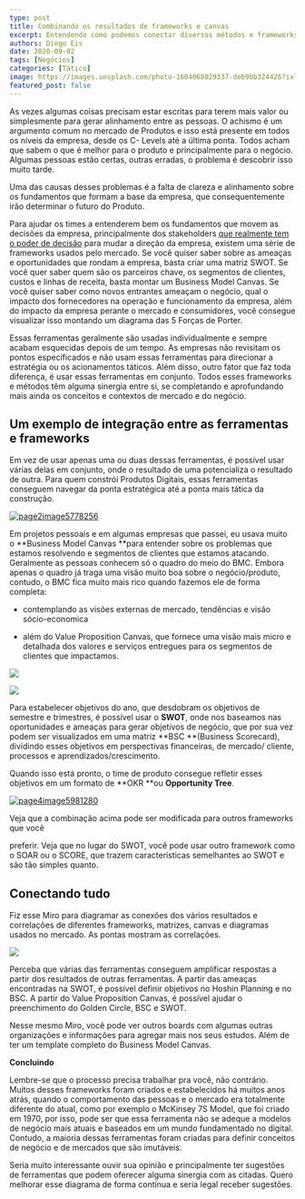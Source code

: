 ```yaml
---
type: post
title: Combinando os resultados de frameworks e canvas
excerpt: Entendendo como podemos conectar diversos métodos e frameworks de negócio
authors: Diego Eis
date: 2020-09-02
tags: [Negócios]
categories: [Tático]
image: https://images.unsplash.com/photo-1604068029337-deb9bb324426?ixlib=rb-1.2.1&ixid=eyJhcHBfaWQiOjEyMDd9&auto=format&fit=crop&w=2144&q=80
featured_post: false
---
```


As vezes algumas coisas precisam estar escritas para terem mais valor ou
simplesmente para gerar alinhamento entre as pessoas. O achismo é um
argumento comum no mercado de Produtos e isso está presente em todos os
níveis da empresa, desde os C- Levels até a última ponta. Todos acham
que sabem o que é melhor para o produto e principalmente para o negócio.
Algumas pessoas estão certas, outras erradas, o problema é descobrir
isso muito tarde.

Uma das causas desses problemas é a falta de clareza e alinhamento sobre
os fundamentos que formam a base da empresa, que consequentemente irão
determinar o futuro do Produto.

Para ajudar os times a entenderem bem os fundamentos que movem as
decisões da empresa, principalmente dos stakeholders [que realmente tem
o poder de decisão](https://diegoeis.com/pm-nao-decide-negocio/) para
mudar a direção da empresa, existem uma série de frameworks usados pelo
mercado. Se você quiser saber sobre as ameaças e oportunidades que
rondam a empresa, basta criar uma matriz SWOT. Se você quer saber quem
são os parceiros chave, os segmentos de clientes, custos e linhas de
receita, basta montar um Business Model Canvas. Se você quiser saber
como novos entrantes ameaçam o negócio, qual o impacto dos fornecedores
na operação e funcionamento da empresa, além do impacto da empresa
perante o mercado e consumidores, você consegue visualizar isso montando
um diagrama das 5 Forças de Porter.

Essas ferramentas geralmente são usadas individualmente e sempre acabam
esquecidas depois de um tempo. As empresas não revisitam os pontos
especificados e não usam essas ferramentas para direcionar a estratégia
ou os acionamentos táticos. Além disso, outro fator que faz toda
diferença, é usar essas ferramentas em conjunto. Todos esses frameworks
e métodos têm alguma sinergia entre si, se completando e aprofundando
mais ainda os conceitos e contextos de mercado e do negócio.

**Um exemplo de integração entre as ferramentas e frameworks**
--------------------------------------------------------------

Em vez de usar apenas uma ou duas dessas ferramentas, é possível usar
várias delas em conjunto, onde o resultado de uma potencializa o
resultado de outra. Para quem constrói Produtos Digitais, essas
ferramentas conseguem navegar da ponta estratégica até a ponta mais
tática da construção.

[![page2image5778256](https://bucketeer-e05bbc84-baa3-437e-9518-adb32be77984.s3.amazonaws.com/public/images/ed3101b8-f86b-4689-8f41-ab6d3584ceca_453x651.png)](https://cdn.substack.com/image/fetch/f_auto,q_auto:good,fl_progressive:steep/https%3A%2F%2Fbucketeer-e05bbc84-baa3-437e-9518-adb32be77984.s3.amazonaws.com%2Fpublic%2Fimages%2Fed3101b8-f86b-4689-8f41-ab6d3584ceca_453x651.png)

Em projetos pessoais e em algumas empresas que passei, eu usava muito
o **Business Model Canvas **para entender sobre os problemas que estamos
resolvendo e segmentos de clientes que estamos atacando. Geralmente as
pessoas conhecem só o quadro do meio do BMC. Embora apenas o quadro já
traga uma visão muito boa sobre o negócio/produto, contudo, o BMC fica
muito mais rico quando fazemos ele de forma completa:

-   contemplando as visões externas de mercado, tendências e visão
    sócio-economica

-   além do Value Proposition Canvas, que fornece uma visão mais micro e
    detalhada dos valores e serviços entregues para os segmentos de
    clientes que impactamos.

[![](https://bucketeer-e05bbc84-baa3-437e-9518-adb32be77984.s3.amazonaws.com/public/images/fa316b03-7b36-4929-8803-4bb959d22ed8_575x481.png)](https://cdn.substack.com/image/fetch/f_auto,q_auto:good,fl_progressive:steep/https%3A%2F%2Fbucketeer-e05bbc84-baa3-437e-9518-adb32be77984.s3.amazonaws.com%2Fpublic%2Fimages%2Ffa316b03-7b36-4929-8803-4bb959d22ed8_575x481.png)

[![](https://bucketeer-e05bbc84-baa3-437e-9518-adb32be77984.s3.amazonaws.com/public/images/68dcb924-7cea-4336-a36b-ebe16d525df5_752x466.png)](https://cdn.substack.com/image/fetch/f_auto,q_auto:good,fl_progressive:steep/https%3A%2F%2Fbucketeer-e05bbc84-baa3-437e-9518-adb32be77984.s3.amazonaws.com%2Fpublic%2Fimages%2F68dcb924-7cea-4336-a36b-ebe16d525df5_752x466.png)

Para estabelecer objetivos do ano, que desdobram os objetivos de
semestre e trimestres, é possível usar o **SWOT**, onde nos baseamos nas
oportunidades e ameaças para gerar objetivos de negócio, que por sua vez
podem ser visualizados em uma matriz **BSC **(Business Scorecard),
dividindo esses objetivos em perspectivas financeiras, de mercado/
cliente, processos e aprendizados/crescimento.

Quando isso está pronto, o time de produto consegue refletir esses
objetivos em um formato de **OKR **ou **Opportunity Tree**.

[![page4image5981280](https://bucketeer-e05bbc84-baa3-437e-9518-adb32be77984.s3.amazonaws.com/public/images/06146222-c345-43a7-b221-fcc7751ed004_453x692.png)](https://cdn.substack.com/image/fetch/f_auto,q_auto:good,fl_progressive:steep/https%3A%2F%2Fbucketeer-e05bbc84-baa3-437e-9518-adb32be77984.s3.amazonaws.com%2Fpublic%2Fimages%2F06146222-c345-43a7-b221-fcc7751ed004_453x692.png)

Veja que a combinação acima pode ser modificada para outros frameworks
que você

preferir. Veja que no lugar do SWOT, você pode usar outro framework como
o SOAR ou o SCORE, que trazem características semelhantes ao SWOT e são
tão simples quanto.

**Conectando tudo**
-------------------

Fiz esse Miro para diagramar as conexões dos vários resultados e
correlações de diferentes frameworks, matrizes, canvas e diagramas
usados no mercado. As pontas mostram as correlações.

[![](https://bucketeer-e05bbc84-baa3-437e-9518-adb32be77984.s3.amazonaws.com/public/images/56f2cdf4-c9c9-45c6-93c3-ff7dfa083b7a_1261x1066.jpeg)](https://cdn.substack.com/image/fetch/f_auto,q_auto:good,fl_progressive:steep/https%3A%2F%2Fbucketeer-e05bbc84-baa3-437e-9518-adb32be77984.s3.amazonaws.com%2Fpublic%2Fimages%2F56f2cdf4-c9c9-45c6-93c3-ff7dfa083b7a_1261x1066.jpeg)

Perceba que várias das ferramentas conseguem amplificar respostas a
partir dos resultados de outras ferramentas. A partir das ameaças
encontradas na SWOT, é possível definir objetivos no Hoshin Planning e
no BSC. A partir do Value Proposition Canvas, é possível ajudar o
preenchimento do Golden Circle, BSC e SWOT.

Nesse mesmo Miro, você pode ver outros boards com algumas outras
organizações e informações para agregar mais nos seus estudos. Além de
ter um template completo do Business Model Canvas.

**Concluindo**

Lembre-se que o processo precisa trabalhar pra você, não contrário.
Muitos desses frameworks foram criados e estabelecidos há muitos anos
atrás, quando o comportamento das pessoas e o mercado era totalmente
diferente do atual, como por exemplo o McKinsey 7S Model, que foi criado
em 1970, por isso, pode ser que essa ferramenta não se adeque a modelos
de negócio mais atuais e baseados em um mundo fundamentado no digital.
Contudo, a maioria dessas ferramentas foram criadas para definir
conceitos de negócio e de mercados que são imutáveis.

Seria muito interessante ouvir sua opinião e principalmente ter
sugestões de ferramentas que podem oferecer alguma sinergia com as
citadas. Quero melhorar esse diagrama de forma contínua e seria legal
receber sugestões.